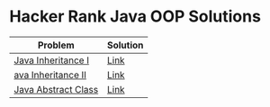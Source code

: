 # Hacker Rank Java OOP Solutions
|**Problem**|**Solution**|
|-----------|------------|
|[Java Inheritance I](https://www.hackerrank.com/challenges/java-inheritance-1?isFullScreen=true)|[Link](Java_Inheritance_I/Solution.java)|
|[ava Inheritance II](https://www.hackerrank.com/challenges/java-inheritance-2/problem?isFullScreen=true)|[Link](Java_Inheritance_II/Solution.java)|
|[Java Abstract Class](https://www.hackerrank.com/challenges/java-abstract-class/problem?isFullScreen=true)|[Link](Java_Abstract_Class/Main.java)|